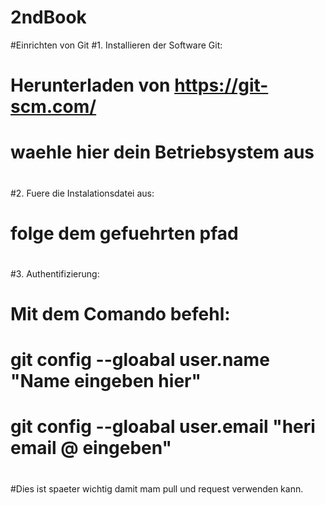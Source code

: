 # 2ndBook
#Einrichten von Git
#1. Installieren der Software Git:
#	Herunterladen von https://git-scm.com/
#	waehle hier dein Betriebsystem aus
#
#2. Fuere die Instalationsdatei aus:
#	folge dem gefuehrten pfad
#
#3. Authentifizierung:
#	Mit dem Comando befehl:
#			git config --gloabal user.name "Name eingeben hier"
#			git config --gloabal user.email "heri email @ eingeben"
#
#Dies ist spaeter wichtig damit mam pull und request verwenden kann.
